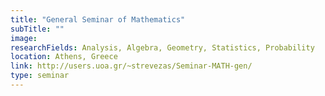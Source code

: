 ```yaml
---
title: "General Seminar of Mathematics"
subTitle: ""
image:
researchFields: Analysis, Algebra, Geometry, Statistics, Probability
location: Athens, Greece
link: http://users.uoa.gr/~strevezas/Seminar-MATH-gen/
type: seminar
---
```

